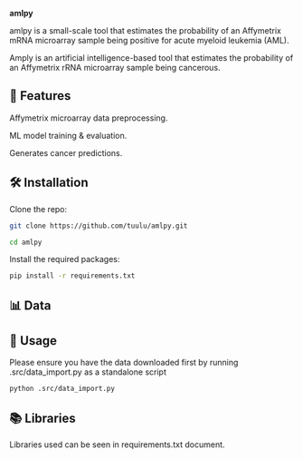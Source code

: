 **amlpy**

amlpy is a small-scale tool that estimates the probability of an Affymetrix mRNA microarray sample being positive for acute myeloid leukemia (AML).

Amply is an artificial intelligence-based tool that estimates the probability of an Affymetrix rRNA microarray sample being cancerous.

## 🚀 **Features**

Affymetrix microarray data preprocessing.

ML model training & evaluation.

Generates cancer predictions.

## 🛠️ **Installation**

Clone the repo:
```bash
git clone https://github.com/tuulu/amlpy.git

cd amlpy
```

Install the required packages:
```bash
pip install -r requirements.txt
```
## 📊 **Data**


## 🧪 **Usage**

Please ensure you have the data downloaded first by running .src/data_import.py as a standalone script 
```bash
python .src/data_import.py
```

## 📚 **Libraries**

Libraries used can be seen in requirements.txt document.



